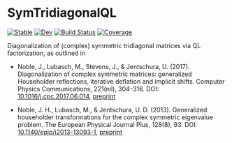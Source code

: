 # SymTridiagonalQL

[![Stable](https://img.shields.io/badge/docs-stable-blue.svg)](https://jagot.github.io/SymTridiagonalQL.jl/stable/)
[![Dev](https://img.shields.io/badge/docs-dev-blue.svg)](https://jagot.github.io/SymTridiagonalQL.jl/dev/)
[![Build Status](https://github.com/jagot/SymTridiagonalQL.jl/actions/workflows/CI.yml/badge.svg?branch=main)](https://github.com/jagot/SymTridiagonalQL.jl/actions/workflows/CI.yml?query=branch%3Amain)
[![Coverage](https://codecov.io/gh/jagot/SymTridiagonalQL.jl/branch/main/graph/badge.svg)](https://codecov.io/gh/jagot/SymTridiagonalQL.jl)

Diagonalization of (complex) symmetric tridiagonal matrices via QL
factorization, as outlined in

- Noble, J., Lubasch, M., Stevens, J., & Jentschura,
  U. (2017). Diagonalization of complex symmetric matrices:
  generalized Householder reflections, iterative deflation and
  implicit shifts. Computer Physics Communications, 221(nil),
  304–316. DOI:
  [10.1016/j.cpc.2017.06.014](http://dx.doi.org/10.1016/j.cpc.2017.06.014),
  [preprint](https://ora.ox.ac.uk/objects/uuid:af82d04a-b72c-47cf-9ed3-f9c56fb4a019)

- Noble, J. H., Lubasch, M., & Jentschura, U. D. (2013). Generalized
  householder transformations for the complex symmetric eigenvalue
  problem. The European Physical Journal Plus, 128(8), 93. DOI:
  [10.1140/epjp/i2013-13093-1](http://dx.doi.org/10.1140/epjp/i2013-13093-1),
  [preprint](https://arxiv.org/abs/1301.5758)
